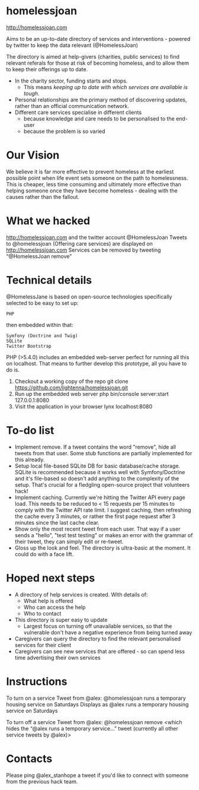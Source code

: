 # homelessjoan

http://homelessjoan.com

Aims to be an up-to-date directory of services and interventions - powered by twitter to keep the data relevant (@HomelessJoan)

The directory is aimed at help-givers (charities, public services) to find relevant referals for those at risk of becoming homeless, and to allow them to keep their offerings up to date.
* In the charity sector, funding starts and stops.
  * This means *keeping up to date with which services are available is tough.*
* Personal relationships are the primary method of discovering updates, rather than an official communication network.
* Different care services specialise in different clients
  * because knowledge and care needs to be personalised to the end-user
  * because the problem is so varied



# Our Vision

We believe it is far more effective to prevent homeless at the earliest possible point when life event sets someone on the path to homelessness. This is cheaper, less time consuming and ultimately more effective than helping someone once they have become homeless - dealing with the causes rather than the fallout.

# What we hacked

http://homelessjoan.com and the twitter account @HomelessJoan
Tweets to @homelessjoan (Offering care services) are displayed on http://homelessjoan.com
Services can be removed by tweeting “@HomelessJoan remove”

# Technical details

@HomelessJane is based on open-source technologies specifically selected to be easy to set up:

    PHP

then embedded within that:

    Symfony (Doctrine and Twig)
    SQLite
    Twitter Bootstrap

PHP (>5.4.0) includes an embedded web-server perfect for running all this on localhost.  That means to further develop this prototype, all you have to do is.

1. Checkout a working copy of the repo
git clone https://github.com/lightenna/homelessjoan.git
2. Run up the embedded web server
php bin/console server:start 127.0.0.1:8080
3. Visit the application in your browser
lynx localhost:8080


# To-do list

* Implement remove.  If a tweet contains the word "remove", hide all tweets from that user.  Some stub functions are partially implemented for this already.
* Setup local file-based SQLite DB for basic database/cache storage.  SQLite is recommended because it works well with Symfony/Doctrine and it's file-based so doesn't add anything to the complexity of the setup.  That's crucial for a fledgling open-source project that volunteers hack!
* Implement caching.  Currently we're hitting the Twitter API every page load.  This needs to be reduced to < 15 requests per 15 minutes to comply with the Twitter API rate limit.  I suggest caching, then refreshing the cache every 3 minutes, or rather the first page request after 3 minutes since the last cache clear.
* Show only the most recent tweet from each user.  That way if a user sends a "hello", "test test testing" or makes an error with the grammar of their tweet, they can simply edit or re-tweet.
* Gloss up the look and feel.  The directory is ultra-basic at the moment.  It could do with a face lift.

# Hoped next steps

* A directory of help services is created. With details of:
  * What help is offered
  * Who can access the help
  * Who to contact
* This directory is super easy to update
  * Largest focus on turning off unavailable services, so that the vulnerable don't have a negative experience from being turned away
* Caregivers can query the directory to find the relevant personalised services for their client
* Caregivers can see new services that are offered - so can spend less time advertising their own services



# Instructions

To turn on a service
Tweet from @alex: @homelessjoan runs a temporary housing service on Saturdays
Displays as
@alex runs a temporary housing service on Saturdays

To turn off a service
Tweet from @alex: @homelessjoan remove
<which hides the “@alex runs a temporary service…” tweet (currently all other service tweets by @alex)>


# Contacts

Please ping @alex_stanhope a tweet if you'd like to connect with someone from the previous hack team.
